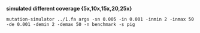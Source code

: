 <strong>simulated different coverage {5x,10x,15x,20,25x}</strong>
<p><code>mutation-simulator ../1.fa args -sn 0.005 -in 0.001 -inmin 2 -inmax 50 -de 0.001 -demin 2 -demax 50 -n benchmark -s pig<code>

